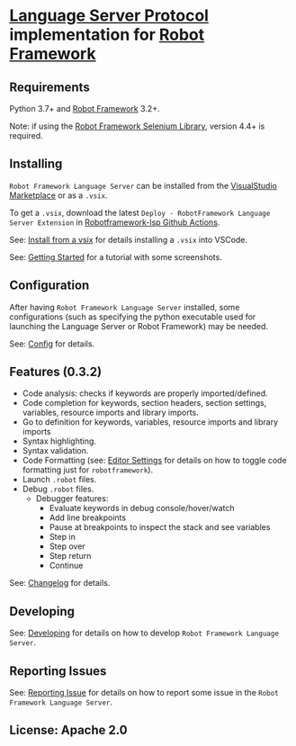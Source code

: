 [Language Server Protocol](https://github.com/Microsoft/language-server-protocol) implementation for [Robot Framework](https://robotframework.org/)
=============

Requirements
-------------

Python 3.7+ and [Robot Framework](https://robotframework.org/) 3.2+.

Note: if using the [Robot Framework Selenium Library](https://github.com/robotframework/SeleniumLibrary), version 4.4+ is required.

Installing
-----------

`Robot Framework Language Server` can be installed from the [VisualStudio Marketplace](https://marketplace.visualstudio.com/items?itemName=robocorptech.robotframework-lsp) or as a `.vsix`.

To get a `.vsix`, download the latest `Deploy - RobotFramework Language Server Extension` in [Robotframework-lsp Github Actions](https://github.com/robocorp/robotframework-lsp/actions?query=workflow%3A%22Deploy+-+RobotFramework+Language+Server+Extension%22).

See: [Install from a vsix](https://code.visualstudio.com/docs/editor/extension-gallery#_install-from-a-vsix) for details installing a `.vsix` into VSCode.

See: [Getting Started](https://hub.robocorp.com/development/best-practices/language-server-protocol-for-robot-framework/) for a tutorial with some screenshots.


Configuration
-------------

After having `Robot Framework Language Server` installed, some configurations (such as specifying
the python executable used for launching the Language Server or Robot Framework)
may be needed.

See: [Config](docs/config.md) for details.
  

Features (0.3.2)
-----------------

- Code analysis: checks if keywords are properly imported/defined.
- Code completion for keywords, section headers, section settings, variables, resource imports and library imports.
- Go to definition for keywords, variables, resource imports and library imports
- Syntax highlighting.
- Syntax validation.
- Code Formatting (see: [Editor Settings](https://code.visualstudio.com/docs/getstarted/settings#_language-specific-editor-settings) for details on how to toggle code formatting just for `robotframework`).
- Launch `.robot` files.
- Debug `.robot` files.
    - Debugger features:
        - Evaluate keywords in debug console/hover/watch
        - Add line breakpoints
        - Pause at breakpoints to inspect the stack and see variables
        - Step in
        - Step over
        - Step return
        - Continue

See: [Changelog](docs/changelog.md) for details.


Developing
------------

See: [Developing](docs/develop.md) for details on how to develop `Robot Framework Language Server`.

Reporting Issues
-----------------

See: [Reporting Issue](docs/reporting_issues.md) for details on how to report some issue in the `Robot Framework Language Server`.

License: Apache 2.0
-------------------
